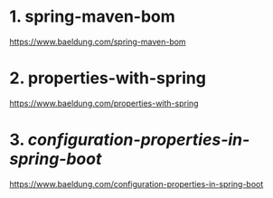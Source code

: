 # 1. spring-maven-bom

https://www.baeldung.com/spring-maven-bom



# 2. properties-with-spring

https://www.baeldung.com/properties-with-spring



# 3. *configuration-properties-in-spring-boot*

https://www.baeldung.com/configuration-properties-in-spring-boot







